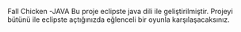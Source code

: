 
Fall Chicken -JAVA
Bu proje eclipste java dili ile geliştirilmiştir.
Projeyi bütünü ile eclipste açtığınızda eğlenceli bir oyunla karşılaşacaksınız.
